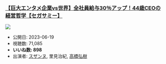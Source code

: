 ### [【巨大エンタメ企業vs世界】全社員給与30％アップ！44歳CEOの経営哲学【セガサミー】](https://www.youtube.com/watch?v=lHe3Bka0RZo)
[![](https://img.youtube.com/vi/lHe3Bka0RZo/sddefault.jpg)](https://www.youtube.com/watch?v=lHe3Bka0RZo)
-   公開日: 2023-06-19
-   視聴数: 71,085
-   **いいね数: 898**
-   出演者: [スザンヌ](/rehacq_fan/people/スザンヌ "wikilink"), 里見治紀, [高橋弘樹](/rehacq_fan/people/高橋弘樹 "wikilink")
